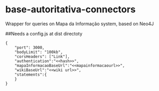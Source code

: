 # base-autoritativa-connectors
Wrapper for queries on Mapa da Informação system, based on Neo4J

##Needs a config.js at dist directoty
```
{
    "port": 3000,
    "bodyLimit": "100kb",
    "corsHeaders": ["Link"],
    "authentication":"<<hash>>",
    "mapaInformacaoBaseUrl":"<<mapainformacaourl>>",
    "wikiBaseUrl":"<<wiki url>>",
    "statements":{
    }
}
```
